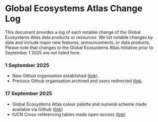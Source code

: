# Global Ecosystems Atlas Change Log

This document provides a log of each notable change of the Global Ecosystems Atlas data products or resources. We list notable changes by date and include major new features, announcements, or data products. Please note that changes to the Global Ecosystems Atlas Initiative prior to September 1 2025 are not listed here.

### 1 September 2025
* New Github organisation established ([link](https://github.com/Global-Ecosystems-Atlas)).
* Previous Github organisation archived and users redirected ([link](https://github.com/geo-global-ecosystem-atlas).

### 17 September 2025
* Global Ecosystems Atlas colour palette and numeral scheme made available via Github ([link](https://github.com/Global-Ecosystems-Atlas/metadata))
* IUCN Cross-referencing tables made open-access ([link](https://github.com/Global-Ecosystems-Atlas/cross-reference-tables))
